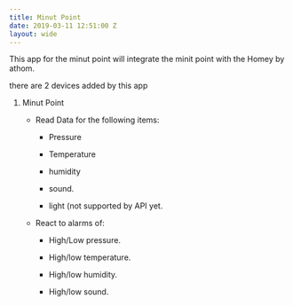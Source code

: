 ```yaml
---
title: Minut Point
date: 2019-03-11 12:51:00 Z
layout: wide
---
```


This app for the minut point will integrate the minit point with the Homey by athom.

there are 2 devices added by this app

1. Minut Point

   * Read Data for the following items:

     * Pressure

     * Temperature

     * humidity

     * sound.

     * light (not supported by API yet.

   * React to alarms of:

     * High/Low pressure.

     * High/low temperature.

     * High/low humidity.

     * High/low sound.
